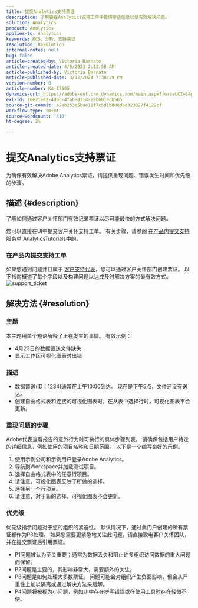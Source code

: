 ```yaml
---
title: 提交Analytics支持票证
description: 了解要在Analytics支持工单中提供哪些信息以便有效解决问题。
solution: Analytics
product: Analytics
applies-to: Analytics
keywords: KCS、分析、支持票证
resolution: Resolution
internal-notes: null
bug: false
article-created-by: Victoria Barnato
article-created-date: 4/6/2023 2:13:58 AM
article-published-by: Victoria Barnato
article-published-date: 3/12/2024 7:30:29 PM
version-number: 6
article-number: KA-17505
dynamics-url: https://adobe-ent.crm.dynamics.com/main.aspx?forceUCI=1&pagetype=entityrecord&etn=knowledgearticle&id=648fd6aa-20d4-ed11-a7c7-6045bd006295
exl-id: 10e21e02-4dac-4fab-8314-e9b601ecb565
source-git-commit: 42eb253a5bae11f7c5d1bd0edad323827f4122cf
workflow-type: tm+mt
source-wordcount: '410'
ht-degree: 2%

---
```


# 提交Analytics支持票证


为确保有效解决Adobe Analytics票证，请提供重现问题、错误发生时间和优先级的步骤。

## 描述 {#description}


了解如何通过客户关怀部门有效记录票证以尽可能最快的方式解决问题。

您可以直接在UI中提交客户关怀支持工单。 有关步骤，请参阅 [在产品内提交支持服务单](https://experienceleague.adobe.com/docs/analytics-learn/tutorials/intro-to-analytics/getting-help/in-product-support-ticket-submission.html) AnalyticsTutorials中的。

### 在产品内提交支持工单

如果您遇到问题并且属于 [客户支持代表](https://helpx.adobe.com/cn/experience-cloud/supported-users.html)，您可以通过客户关怀部门创建票证。 以下指南概述了每个字段以及构建问题以达成及时解决方案的最有效方式。
![support_ticket](https://helpx.adobe.com/content/dam/help/en/analytics/kb/submitting-an-analytics-support-ticket/jcr:content/main-pars/image/support_ticket.png "support_ticket")

## 解决方法 {#resolution}


### 主题

本主题用单个短语解释了正在发生的事情。 有效示例：

- 4月23日的数据馈送文件缺失
- 显示工作区可视化图表时出错


### 描述

- 数据馈送(ID：1234)通常在上午10:00到达。 现在是下午5点，文件还没有送达。
- 创建自由格式表和连接的可视化图表时，在从表中选择行时，可视化图表不会更新。


### 重现问题的步骤

Adobe代表查看报告的意外行为时可执行的具体步骤列表。 请确保包括用户特定的详细信息，例如使用的项目名称和日期范围。 以下是一个编写良好的示例。

1. 使用示例公司和示例用户登录Adobe Analytics。
2. 导航到Workspace并加载测试项目。
3. 选择自由格式表中的任意行项目。
4. 请注意，可视化图表反映了所做的选择。
5. 选择另一个行项目。
6. 请注意，对于新的选择，可视化图表不会更新。


### 优先级

优先级指示问题对于您的组织的紧迫性。 默认情况下，通过此门户创建的所有票证都作为P3处理。 如果您需要更紧急地关注此问题，请直接致电客户关怀团队，并在提交票证后引用票证。

- P1问题被认为至关重要；通常为数据丢失和阻止许多组织访问数据的重大问题而保留。
- P2问题是主要的，其影响非常大，需要额外的关注。
- P3问题是如何处理大多数票证。 问题可能会对组织产生负面影响，但会从严重性上加以隔离或通过解决方法来缓解。
- P4问题将被视为小问题，例如UI中存在拼写错误或在使用工具时存在轻微不便。

<br>
